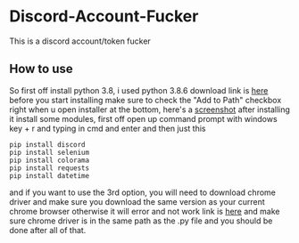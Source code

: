 # Discord-Account-Fucker
This is a discord account/token fucker

## How to use
So first off install python 3.8, i used python 3.8.6 download link is [here](https://www.python.org/downloads/release/python-386/)
before you start installing make sure to check the "Add to Path" checkbox right when u open installer at the bottom, here's a [screenshot](https://iileafy.has-no-bra.in/1NdAxo.png)
after installing it install some modules, first off open up command prompt with windows key + r and typing in cmd and enter and then just this
```
pip install discord
pip install selenium
pip install colorama
pip install requests
pip install datetime
```
and if you want to use the 3rd option, you will need to download chrome driver and make sure you download the same version as your current chrome browser otherwise it will error and not work link is [here](https://chromedriver.chromium.org/downloads) and make sure chrome driver is in the same path as the .py file
and you should be done after all of that.
